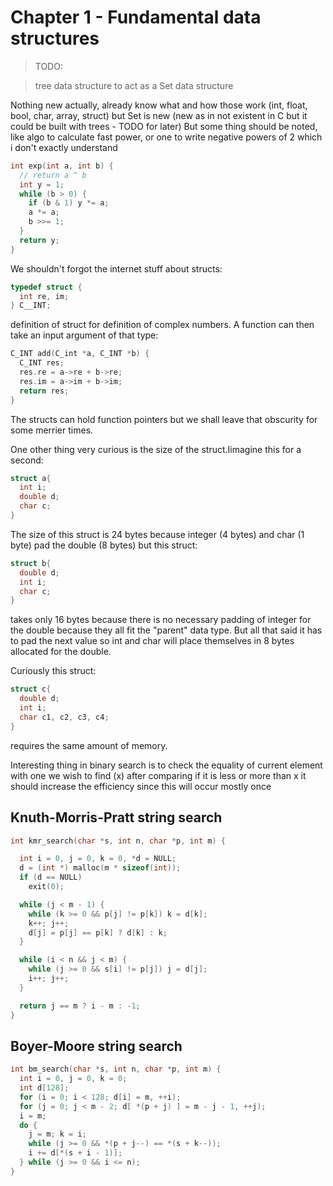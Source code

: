 # Chapter 1 - Fundamental data structures


> TODO:

> tree data structure to act as a Set data structure

Nothing new actually, already know what and how those work (int, float, bool, char, array, struct) but Set is new (new as in not existent in C but it could be built with trees - TODO for later)
But some thing should be noted, like algo to calculate fast power, or one to write negative powers of 2 which i don't exactly understand

```c
int exp(int a, int b) {
  // return a ^ b
  int y = 1;
  while (b > 0) {
    if (b & 1) y *= a;
    a *= a;
    b >>= 1;
  }
  return y;
}
```

We shouldn't forgot the internet stuff about structs:

```c
typedef struct {
  int re, im;
} C__INT;
```

definition of struct for definition of complex numbers. A function can then take an input argument of that type:

```c
C_INT add(C_int *a, C_INT *b) {
  C_INT res;
  res.re = a->re + b->re;
  res.im = a->im + b->im;
  return res;
}
```

The structs can hold function pointers but we shall leave that obscurity for some merrier times.

One other thing very curious is the size of the struct.Iimagine this for a second:

```c
struct a{
  int i;
  double d;
  char c;
}
```

The size of this struct is 24 bytes because integer (4 bytes) and char (1 byte) pad the double (8 bytes) but this struct:

```c
struct b{
  double d;
  int i;
  char c;
}
```

takes only 16 bytes because there is no necessary padding of integer for the double because they all fit the "parent" data type. But all that said it has to pad the next value so int and char will place themselves in 8 bytes allocated for the double.

Curiously this struct:

```c
struct c{
  double d;
  int i;
  char c1, c2, c3, c4;
}
```

requires the same amount of memory.

Interesting thing in binary search is to check the equality of current element with one we wish to find (x) after comparing if it is less or more than x
it should increase the efficiency since this will occur mostly once

## Knuth-Morris-Pratt string search
```c
int kmr_search(char *s, int n, char *p, int m) {

  int i = 0, j = 0, k = 0, *d = NULL;
  d = (int *) malloc(m * sizeof(int));
  if (d == NULL)
    exit(0);

  while (j < m - 1) {
    while (k >= 0 && p[j] != p[k]) k = d[k];
    k++; j++;
    d[j] = p[j] == p[k] ? d[k] : k;
  }

  while (i < n && j < m) {
    while (j >= 0 && s[i] != p[j]) j = d[j];
    i++; j++;
  }

  return j == m ? i - m : -1;
}
```
## Boyer-Moore string search
```c
int bm_search(char *s, int n, char *p, int m) {
  int i = 0, j = 0, k = 0;
  int d[128];
  for (i = 0; i < 128; d[i] = m, ++i);
  for (j = 0; j < m - 2; d[ *(p + j) ] = m - j - 1, ++j);
  i = m;
  do {
    j = m; k = i;
    while (j >= 0 && *(p + j--) == *(s + k--));
    i += d[*(s + i - 1)];
  } while (j >= 0 && i <= n);
}
```




